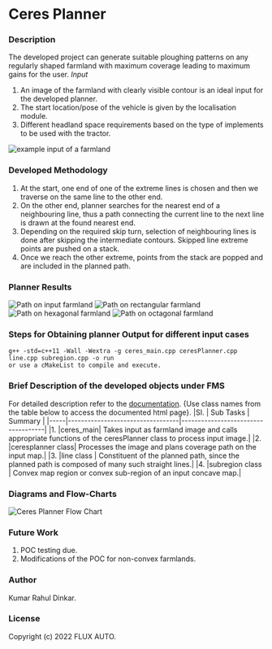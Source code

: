 # Ceres Planner
### Description
The developed project can generate suitable ploughing patterns on any regularly shaped farmland with maximum coverage leading to maximum gains for the user.
_Input_ 
1. An image of the farmland with clearly visible contour is an ideal input for the developed planner.
2. The start location/pose of the vehicle is given by the localisation module.
3. Different headland space requirements based on the type of implements to be used with the tractor.
        
![example input of a farmland](/images/ceres_input.png)

### Developed Methodology
1. At the start, one end of one of the extreme lines is chosen and then we traverse on the same line to the other end.
2. On the other end, planner searches for the nearest end of a neighbouring line, thus a path connecting the current line to the next line is drawn at the found nearest end.
3. Depending on the required skip turn, selection of neighbouring lines is done after skipping the intermediate contours. Skipped line extreme points are pushed on a stack.
4. Once we reach the other extreme, points from the stack are popped and are included in the planned path.

### Planner Results
![Path on input farmland](/images/planner_output_arbitrary_field.png)
![Path on rectangular farmland](/images/planner_output_rectangular_farm.png)
![Path on hexagonal farmland](/images/planner_output_hexagonal.png)
![Path on octagonal farmland](/images/planner_output_octagonal_farm.png)

### Steps for Obtaining planner Output for different input cases
 ```
g++ -std=c++11 -Wall -Wextra -g ceres_main.cpp ceresPlanner.cpp line.cpp subregion.cpp -o run
or use a cMakeList to compile and execute.
 ```
### Brief Description of the developed objects under FMS
For detailed description refer to the [documentation](). {Use class names from the table below to access the documented html page}.
|SI.  |  Sub Tasks                        | Summary                           |
|-----|----------------------------------|------------------------------------|
|1.   |ceres_main| Takes input as farmland image and calls appropriate functions of the ceresPlanner class to process input image.|
|2.   |ceresplanner class| Processes the image and plans coverage path on the input map.|
|3.   |line class | Constituent of the planned path, since the planned path is composed of many such straight lines.|
|4.   |subregion class  | Convex map region or convex sub-region of an input concave map.|

### Diagrams and Flow-Charts
![Ceres Planner Flow Chart](/images/ceresPlanner_FC.png)


### Future Work
1. POC testing due.
2. Modifications of the POC for non-convex farmlands.

### Author
Kumar Rahul Dinkar.

### License
Copyright (c) 2022 FLUX AUTO.